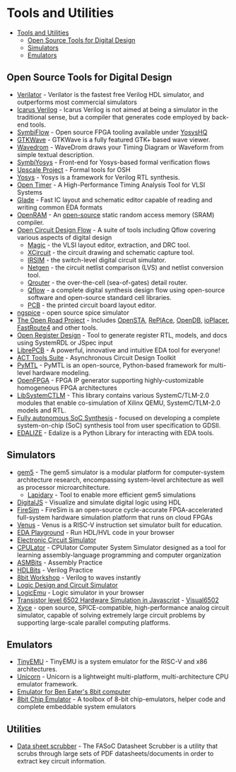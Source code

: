 # Tools and Utilities

* [Tools and Utilities](tools_and_utils.md#tools-and-utilities)
  * [Open Source Tools for Digital Design](tools_and_utils.md#open-source-tools-for-digital-design)
  * [Simulators](tools_and_utils.md#simulators)
  * [Emulators](tools_and_utils.md#emulators)

## Open Source Tools for Digital Design

* [Verilator](https://www.veripool.org/projects/verilator/) - Verilator is the fastest free Verilog HDL simulator, and outperforms most commercial simulators
* [Icarus Verilog](https://github.com/steveicarus/iverilog) - Icarus Verilog is not aimed at being a simulator in the traditional sense, but a compiler that generates code employed by back-end tools.
* [SymbiFlow](https://symbiflow.github.io) - Open source FPGA tooling available under [YosysHQ](https://github.com/YosysHQ)
* [GTKWave](http://gtkwave.sourceforge.net/) - GTKWave is a fully featured GTK+ based wave viewer.
* [Wavedrom](https://wavedrom.com/) - WaveDrom draws your Timing Diagram or Waveform from simple textual description.
* [SymbiYosys](https://github.com/YosysHQ/SymbiYosys) - Front-end for Yosys-based formal verification flows
* [Upscale Project](http://upscale.stanford.edu/) - Formal tools for OSH
* [Yosys](http://www.clifford.at/yosys/) - Yosys is a framework for Verilog RTL synthesis.
* [Open Timer](https://github.com/OpenTimer/OpenTimer) - A High-Performance Timing Analysis Tool for VLSI Systems
* [Glade](https://peardrop.co.uk/) - Fast IC layout and schematic editor capable of reading and writing common EDA formats
* [OpenRAM](https://openram.soe.ucsc.edu) - An [open-source](https://github.com/VLSIDA/OpenRAM) static random access memory \(SRAM\) compiler.
* [Open Circuit Design Flow](http://opencircuitdesign.com/) - A suite of tools including Qflow covering various aspects of digital design
  * [Magic](http://opencircuitdesign.com/magic/index.html) - the VLSI layout editor, extraction, and DRC tool.
  * [XCircuit](http://opencircuitdesign.com/xcircuit/index.html) - the circuit drawing and schematic capture tool.
  * [IRSIM](http://opencircuitdesign.com/irsim/index.html) - the switch-level digital circuit simulator.
  * [Netgen](http://opencircuitdesign.com/netgen/index.html) - the circuit netlist comparison \(LVS\) and netlist conversion tool.
  * [Qrouter](http://opencircuitdesign.com/qrouter/index.html) - the over-the-cell \(sea-of-gates\) detail router.
  * [Qflow](http://opencircuitdesign.com/qflow/index.html) - a complete digital synthesis design flow using open-source software and open-source standard cell libraries.
  * [PCB](http://opencircuitdesign.com/pcb/index.html) - the printed circuit board layout editor.
* [ngspice](http://ngspice.sourceforge.net/) - open source spice simulator
* [The Open Road Project](https://github.com/The-OpenROAD-Project) - Includes [OpenSTA](https://github.com/The-OpenROAD-Project/OpenSTA), [RePlAce](https://github.com/The-OpenROAD-Project/RePlAce), [OpenDB](https://github.com/The-OpenROAD-Project/OpenDB), [ioPlacer](https://github.com/The-OpenROAD-Project/ioPlacer), [FastRoute4](https://github.com/The-OpenROAD-Project/FastRoute4-lefdef) and other tools.
* [Open Register Design](https://github.com/Juniper/open-register-design-tool) - Tool to generate register RTL, models, and docs using SystemRDL or JSpec input
* [LibrePCB](https://librepcb.org/) - A powerful, innovative and intuitive EDA tool for everyone!
* [ACT Tools Suite](http://avlsi.csl.yale.edu/act/doku.php) - Asynchronous Circuit Design Toolkit
* [PyMTL](https://github.com/cornell-brg/pymtl) - PyMTL is an open-source, Python-based framework for multi-level hardware modeling.
* [OpenFPGA](https://github.com/LNIS-Projects/OpenFPGA) - FPGA IP generator supporting highly-customizable homogeneous FPGA architectures
* [LibSystemCTLM](https://github.com/Xilinx/libsystemctlm-soc/blob/master/README.md) - This library contains various SystemC/TLM-2.0 modules that enable co-simulation of Xilinx QEMU, SystemC/TLM-2.0 models and RTL.
* [Fully autonomous SoC Synthesis](https://github.com/idea-fasoc/fasoc) - focused on developing a complete system-on-chip \(SoC\) synthesis tool from user specification to GDSII.
* [EDALIZE](https://github.com/olofk/edalize) - Edalize is a Python Library for interacting with EDA tools.

## Simulators

* [gem5](http://gem5.org/Main_Page) - The gem5 simulator is a modular platform for computer-system architecture research, encompassing system-level architecture as well as processor microarchitecture.
  * [Lapidary](https://github.com/efeslab/lapidary) - Tool to enable more efficient gem5 simulations
* [DigitalJS](https://github.com/tilk/digitaljs) - Visualize and simulate digital logic using HDL
* [FireSim](https://fires.im) - FireSim is an open-source cycle-accurate FPGA-accelerated full-system hardware simulation platform that runs on cloud FPGAs
* [Venus](https://github.com/kvakil/venus) - Venus is a RISC-V instruction set simulator built for education.
* [EDA Playground](https://www.edaplayground.com/) - Run HDL/HVL code in your browser
* [Electronic Circuit Simulator](https://www.falstad.com/circuit/)
* [CPULator](https://cpulator.01xz.net/) - CPUlator Computer System Simulator designed as a tool for learning assembly-language programming and computer organization
* [ASMBits](https://asmbits.01xz.net/wiki/Main_Page) - Assembly Practice
* [HDLBits](https://hdlbits.01xz.net/wiki/Main_Page) - Verilog Practice
* [8bit Workshop](http://8bitworkshop.com/redir.html?platform=verilog) - Verilog to waves instantly
* [Logic Design and Circuit Simulator](https://github.com/hneemann/Digital)
* [LogicEmu](https://lodev.org/logicemu/) - Logic simulator in your browser
* [Transistor level 6502 Hardware Simulation in Javascript](https://github.com/trebonian/visual6502) - [Visual6502](https://floooh.github.io/visual6502remix/)
* [Xyce](https://xyce.sandia.gov/) - open source, SPICE-compatible, high-performance analog circuit simulator, capable of solving extremely large circuit problems by supporting large-scale parallel computing platforms.

## Emulators

* [TinyEMU](https://bellard.org/tinyemu/) - TinyEMU is a system emulator for the RISC-V and x86 architectures.
* [Unicorn](https://www.unicorn-engine.org/) - Unicorn is a lightweight multi-platform, multi-architecture CPU emulator framework.
* [Emulator for Ben Eater's 8bit computer](https://fizzgig.itch.io/8-bit-breadboard-computer)
* [8bit Chip Emulator](https://github.com/floooh/chips) - A toolbox of 8-bit chip-emulators, helper code and complete embeddable system emulators

## Utilities

* [Data sheet scrubber](https://github.com/idea-fasoc/datasheet-scrubber) - The FASoC Datasheet Scrubber is a utility that scrubs through large sets of PDF datasheets/documents in order to extract key circuit information.

